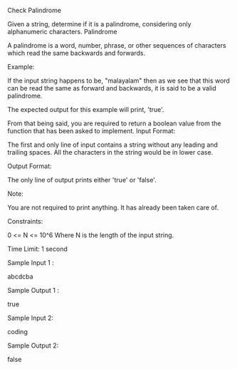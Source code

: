 Check Palindrome

Given a string, determine if it is a palindrome, considering only alphanumeric characters.
Palindrome

A palindrome is a word, number, phrase, or other sequences of characters which read the same backwards and forwards.

Example:

If the input string happens to be, "malayalam" then as we see that this word can be read the same as forward and backwards, it is said to be a valid palindrome.

The expected output for this example will print, 'true'.

From that being said, you are required to return a boolean value from the function that has been asked to implement.
Input Format:

The first and only line of input contains a string without any leading and trailing spaces. All the characters in the string would be in lower case.

Output Format:

The only line of output prints either 'true' or 'false'.

Note:

You are not required to print anything. It has already been taken care of.

Constraints:

0 <= N <= 10^6
Where N is the length of the input string.

Time Limit: 1 second

Sample Input 1 :

abcdcba

Sample Output 1 :

true 

Sample Input 2:

coding

Sample Output 2:

false

